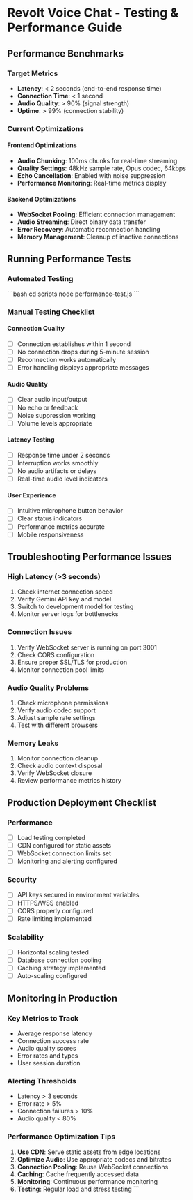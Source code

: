 # Revolt Voice Chat - Testing & Performance Guide

## Performance Benchmarks

### Target Metrics
- **Latency**: < 2 seconds (end-to-end response time)
- **Connection Time**: < 1 second
- **Audio Quality**: > 90% (signal strength)
- **Uptime**: > 99% (connection stability)

### Current Optimizations

#### Frontend Optimizations
- **Audio Chunking**: 100ms chunks for real-time streaming
- **Quality Settings**: 48kHz sample rate, Opus codec, 64kbps
- **Echo Cancellation**: Enabled with noise suppression
- **Performance Monitoring**: Real-time metrics display

#### Backend Optimizations
- **WebSocket Pooling**: Efficient connection management
- **Audio Streaming**: Direct binary data transfer
- **Error Recovery**: Automatic reconnection handling
- **Memory Management**: Cleanup of inactive connections

## Running Performance Tests

### Automated Testing
\`\`\`bash
cd scripts
node performance-test.js
\`\`\`

### Manual Testing Checklist

#### Connection Quality
- [ ] Connection establishes within 1 second
- [ ] No connection drops during 5-minute session
- [ ] Reconnection works automatically
- [ ] Error handling displays appropriate messages

#### Audio Quality
- [ ] Clear audio input/output
- [ ] No echo or feedback
- [ ] Noise suppression working
- [ ] Volume levels appropriate

#### Latency Testing
- [ ] Response time under 2 seconds
- [ ] Interruption works smoothly
- [ ] No audio artifacts or delays
- [ ] Real-time audio level indicators

#### User Experience
- [ ] Intuitive microphone button behavior
- [ ] Clear status indicators
- [ ] Performance metrics accurate
- [ ] Mobile responsiveness

## Troubleshooting Performance Issues

### High Latency (>3 seconds)
1. Check internet connection speed
2. Verify Gemini API key and model
3. Switch to development model for testing
4. Monitor server logs for bottlenecks

### Connection Issues
1. Verify WebSocket server is running on port 3001
2. Check CORS configuration
3. Ensure proper SSL/TLS for production
4. Monitor connection pool limits

### Audio Quality Problems
1. Check microphone permissions
2. Verify audio codec support
3. Adjust sample rate settings
4. Test with different browsers

### Memory Leaks
1. Monitor connection cleanup
2. Check audio context disposal
3. Verify WebSocket closure
4. Review performance metrics history

## Production Deployment Checklist

### Performance
- [ ] Load testing completed
- [ ] CDN configured for static assets
- [ ] WebSocket connection limits set
- [ ] Monitoring and alerting configured

### Security
- [ ] API keys secured in environment variables
- [ ] HTTPS/WSS enabled
- [ ] CORS properly configured
- [ ] Rate limiting implemented

### Scalability
- [ ] Horizontal scaling tested
- [ ] Database connection pooling
- [ ] Caching strategy implemented
- [ ] Auto-scaling configured

## Monitoring in Production

### Key Metrics to Track
- Average response latency
- Connection success rate
- Audio quality scores
- Error rates and types
- User session duration

### Alerting Thresholds
- Latency > 3 seconds
- Error rate > 5%
- Connection failures > 10%
- Audio quality < 80%

### Performance Optimization Tips

1. **Use CDN**: Serve static assets from edge locations
2. **Optimize Audio**: Use appropriate codecs and bitrates
3. **Connection Pooling**: Reuse WebSocket connections
4. **Caching**: Cache frequently accessed data
5. **Monitoring**: Continuous performance monitoring
6. **Testing**: Regular load and stress testing
\`\`\`

